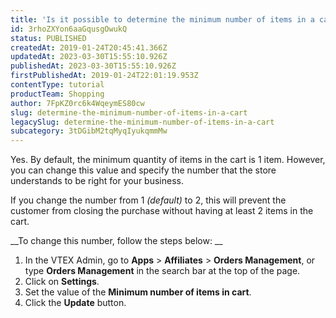 ```yaml
---
title: 'Is it possible to determine the minimum number of items in a cart?'
id: 3rhoZXYon6aaGqusgOwukQ
status: PUBLISHED
createdAt: 2019-01-24T20:45:41.366Z
updatedAt: 2023-03-30T15:55:10.926Z
publishedAt: 2023-03-30T15:55:10.926Z
firstPublishedAt: 2019-01-24T22:01:19.953Z
contentType: tutorial
productTeam: Shopping
author: 7FpKZ0rc6k4WqeymES80cw
slug: determine-the-minimum-number-of-items-in-a-cart
legacySlug: determine-the-minimum-number-of-items-in-a-cart
subcategory: 3tDGibM2tqMyqIyukqmmMw
---
```


Yes. By default, the minimum quantity of items in the cart is 1 item. However, you can change this value and specify the number that the store understands to be right for your business.

If you change the number from 1 *(default)* to 2, this will prevent the customer from closing the purchase without having at least 2 items in the cart.

__To change this number, follow the steps below: __

1. In the VTEX Admin, go to **Apps** > **Affiliates** > **Orders Management**, or type **Orders Management** in the search bar at the top of the page.
2. Click on __Settings__.
3. Set the value of the __Minimum number of items in cart__.
4. Click the __Update__ button.
